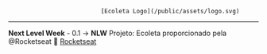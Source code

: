 
                              [Ecoleta Logo](/public/assets/logo.svg)
---




**Next Level Week** - 0.1 -> **NLW** Projeto: Ecoleta proporcionado pela @Rocketseat :rocket: [Rocketseat](http://github.com)

